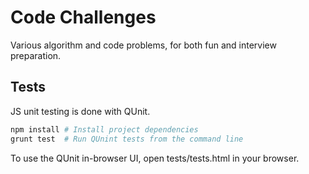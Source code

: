 # Code Challenges

Various algorithm and code problems, for both fun and interview preparation.


## Tests
JS unit testing is done with QUnit.

```sh
npm install # Install project dependencies
grunt test  # Run QUnint tests from the command line
```

To use the QUnit in-browser UI, open tests/tests.html in your browser.
